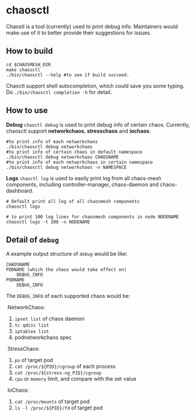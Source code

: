 # chaosctl

Chaostl is a tool (currently) used to print debug info. Maintainers would make use of it to better provide their suggestions for issues.

## How to build
```shell
cd $CHAOSMESH_DIR
make chaosctl
./bin/chaosctl --help #to see if build succeed.
```
Chaoctl support shell autocompletion, which could save you some typing. Do `./bin/chaosctl completion -h` for detail.

## How to use
**Debug**
`chaoctl debug` is used to print debug info of certain chaos. Currently, chaosctl support **networkchaos**, **stresschaos** and **iochaos**.
```shell
#to print info of each networkchaos
./bin/chaosctl debug networkchaos
#to print info of certain chaos in default namespace
./bin/chaosctl debug networkchaos CHAOSNAME
#to print info of each networkchaos in certain namespace
./bin/chaosctl debug networkchaos -n NAMESPACE
```

**Logs**
`chaoctl log` is used to easily print log from all chaos-mesh components, including controller-manager, chaos-daemon and chaos-dashboard.
```shell
# Default print all log of all chaosmesh components
chaosctl logs

# to print 100 log lines for chaosmesh components in node NODENAME
chaosctl logs -t 100 -n NODENAME
```

## Detail of `debug`
A example output structure of `debug` would be like: 
```
CHAOSNAME
PODNAME (which the chaos would take effect on)
    DEBUG_INFO
PODNAME
    DEBUG_INFO
```
The `DEBUG_INFO` of each supported chaos would be:

​	NetworkChaos:
1. `ipset list` of chaos daemon
2. `tc qdisc list`
3. `iptables list`
4. podnetworkchaos spec

​	StressChaos:
1. `ps` of target pod
2. `cat /proc/${PID}/cgroup` of each process
3. `cat /proc/${stress-ng_PID}/cgroup`
4. `cpu` or `memory` limit, and compare with the set value

​	IoChaos:
1. `cat /proc/mounts` of target pod
2. `ls -l /proc/${PID}/fd` of target pod
